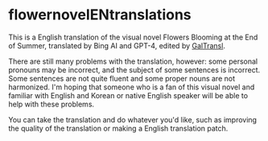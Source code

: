 # flowernovelENtranslations

This is a English translation of the visual novel Flowers Blooming at the End of Summer, translated by Bing AI and GPT-4, edited by [GalTransl](https://github.com/XD2333/GalTransl/).

There are still many problems with the translation, however: some personal pronouns may be incorrect, and the subject of some sentences is incorrect. Some sentences are not quite fluent and some proper nouns are not harmonized. I'm hoping that someone who is a fan of this visual novel and familiar with English and Korean or native English speaker will be able to help with these problems.

You can take the translation and do whatever you'd like, such as improving the quality of the translation or making a English translation patch.
